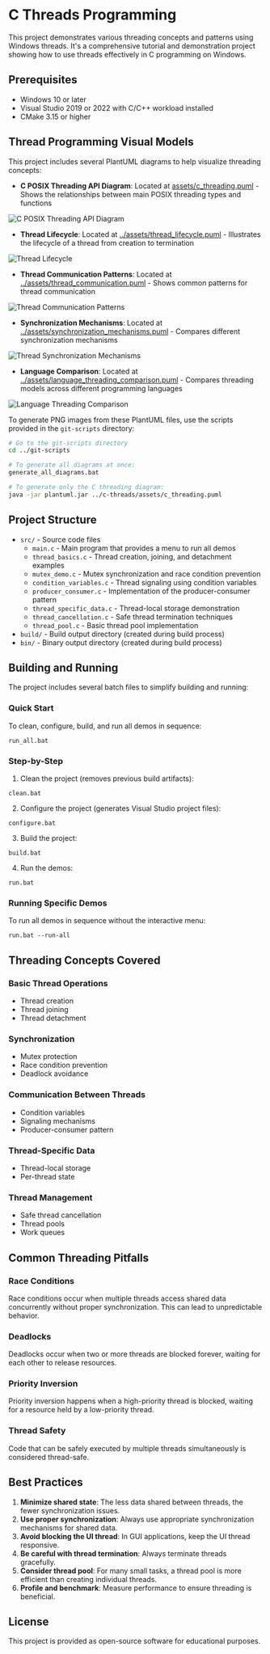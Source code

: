 # C Threads Programming

This project demonstrates various threading concepts and patterns using Windows threads. It's a comprehensive tutorial and demonstration project showing how to use threads effectively in C programming on Windows.

## Prerequisites

- Windows 10 or later
- Visual Studio 2019 or 2022 with C/C++ workload installed
- CMake 3.15 or higher

## Thread Programming Visual Models

This project includes several PlantUML diagrams to help visualize threading concepts:

- **C POSIX Threading API Diagram**: Located at [assets/c_threading.puml](assets/c_threading.puml) - Shows the relationships between main POSIX threading types and functions

![C POSIX Threading API Diagram](assets/c_threading.png)

- **Thread Lifecycle**: Located at [../assets/thread_lifecycle.puml](../assets/thread_lifecycle.puml) - Illustrates the lifecycle of a thread from creation to termination

![Thread Lifecycle](../assets/thread_lifecycle.png)

- **Thread Communication Patterns**: Located at [../assets/thread_communication.puml](../assets/thread_communication.puml) - Shows common patterns for thread communication

![Thread Communication Patterns](../assets/thread_communication.png)

- **Synchronization Mechanisms**: Located at [../assets/synchronization_mechanisms.puml](../assets/synchronization_mechanisms.puml) - Compares different synchronization mechanisms

![Thread Synchronization Mechanisms](../assets/synchronization_mechanisms.png)

- **Language Comparison**: Located at [../assets/language_threading_comparison.puml](../assets/language_threading_comparison.puml) - Compares threading models across different programming languages

![Language Threading Comparison](../assets/language_threading_comparison.png)

To generate PNG images from these PlantUML files, use the scripts provided in the `git-scripts` directory:

```bash
# Go to the git-scripts directory
cd ../git-scripts

# To generate all diagrams at once:
generate_all_diagrams.bat

# To generate only the C threading diagram:
java -jar plantuml.jar ../c-threads/assets/c_threading.puml
```

## Project Structure

- `src/` - Source code files
  - `main.c` - Main program that provides a menu to run all demos
  - `thread_basics.c` - Thread creation, joining, and detachment examples
  - `mutex_demo.c` - Mutex synchronization and race condition prevention
  - `condition_variables.c` - Thread signaling using condition variables
  - `producer_consumer.c` - Implementation of the producer-consumer pattern
  - `thread_specific_data.c` - Thread-local storage demonstration
  - `thread_cancellation.c` - Safe thread termination techniques
  - `thread_pool.c` - Basic thread pool implementation
- `build/` - Build output directory (created during build process)
- `bin/` - Binary output directory (created during build process)

## Building and Running

The project includes several batch files to simplify building and running:

### Quick Start

To clean, configure, build, and run all demos in sequence:

```
run_all.bat
```

### Step-by-Step

1. Clean the project (removes previous build artifacts):

```
clean.bat
```

2. Configure the project (generates Visual Studio project files):

```
configure.bat
```

3. Build the project:

```
build.bat
```

4. Run the demos:

```
run.bat
```

### Running Specific Demos

To run all demos in sequence without the interactive menu:

```
run.bat --run-all
```

## Threading Concepts Covered

### Basic Thread Operations
- Thread creation
- Thread joining
- Thread detachment

### Synchronization
- Mutex protection
- Race condition prevention
- Deadlock avoidance

### Communication Between Threads
- Condition variables
- Signaling mechanisms
- Producer-consumer pattern

### Thread-Specific Data
- Thread-local storage
- Per-thread state

### Thread Management
- Safe thread cancellation
- Thread pools
- Work queues

## Common Threading Pitfalls

### Race Conditions
Race conditions occur when multiple threads access shared data concurrently without proper synchronization. This can lead to unpredictable behavior.

### Deadlocks
Deadlocks occur when two or more threads are blocked forever, waiting for each other to release resources.

### Priority Inversion
Priority inversion happens when a high-priority thread is blocked, waiting for a resource held by a low-priority thread.

### Thread Safety
Code that can be safely executed by multiple threads simultaneously is considered thread-safe.

## Best Practices

1. **Minimize shared state**: The less data shared between threads, the fewer synchronization issues.
2. **Use proper synchronization**: Always use appropriate synchronization mechanisms for shared data.
3. **Avoid blocking the UI thread**: In GUI applications, keep the UI thread responsive.
4. **Be careful with thread termination**: Always terminate threads gracefully.
5. **Consider thread pool**: For many small tasks, a thread pool is more efficient than creating individual threads.
6. **Profile and benchmark**: Measure performance to ensure threading is beneficial.

## License

This project is provided as open-source software for educational purposes.
